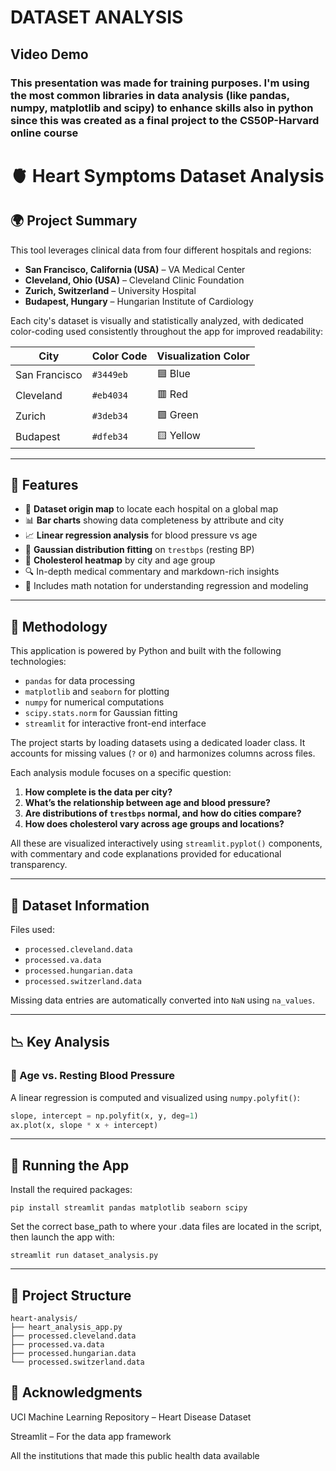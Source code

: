 # DATASET ANALYSIS

## Video Demo

### This presentation was made for training purposes. I'm using the most common libraries in data analysis (like pandas, numpy, matplotlib and scipy) to enhance skills also in python since this was created as a final project to the CS50P-Harvard online course


# 🫀 Heart Symptoms Dataset Analysis


## 🌍 Project Summary

This tool leverages clinical data from four different hospitals and regions:

- **San Francisco, California (USA)** – VA Medical Center  
- **Cleveland, Ohio (USA)** – Cleveland Clinic Foundation  
- **Zurich, Switzerland** – University Hospital  
- **Budapest, Hungary** – Hungarian Institute of Cardiology  

Each city's dataset is visually and statistically analyzed, with dedicated color-coding used consistently throughout the app for improved readability:

| City           | Color Code | Visualization Color |
|----------------|------------|----------------------|
| San Francisco  | `#3449eb`  | 🟦 Blue              |
| Cleveland      | `#eb4034`  | 🟥 Red               |
| Zurich         | `#3deb34`  | 🟩 Green             |
| Budapest       | `#dfeb34`  | 🟨 Yellow            |

---

## 🚀 Features

- 📌 **Dataset origin map** to locate each hospital on a global map  
- 📊 **Bar charts** showing data completeness by attribute and city  
- 📈 **Linear regression analysis** for blood pressure vs age  
- 🧮 **Gaussian distribution fitting** on `trestbps` (resting BP)  
- 🧾 **Cholesterol heatmap** by city and age group  
- 🔍 In-depth medical commentary and markdown-rich insights  
- 🧪 Includes math notation for understanding regression and modeling  

---

## 🧠 Methodology

This application is powered by Python and built with the following technologies:

- `pandas` for data processing  
- `matplotlib` and `seaborn` for plotting  
- `numpy` for numerical computations  
- `scipy.stats.norm` for Gaussian fitting  
- `streamlit` for interactive front-end interface  

The project starts by loading datasets using a dedicated loader class. It accounts for missing values (`?` or `0`) and harmonizes columns across files.

Each analysis module focuses on a specific question:

1. **How complete is the data per city?**  
2. **What’s the relationship between age and blood pressure?**  
3. **Are distributions of `trestbps` normal, and how do cities compare?**  
4. **How does cholesterol vary across age groups and locations?**

All these are visualized interactively using `streamlit.pyplot()` components, with commentary and code explanations provided for educational transparency.

---

## 📂 Dataset Information

Files used:

- `processed.cleveland.data`  
- `processed.va.data`  
- `processed.hungarian.data`  
- `processed.switzerland.data`  

Missing data entries are automatically converted into `NaN` using `na_values`.

---

## 📉 Key Analysis

### 📍 Age vs. Resting Blood Pressure

A linear regression is computed and visualized using `numpy.polyfit()`:

```python
slope, intercept = np.polyfit(x, y, deg=1)
ax.plot(x, slope * x + intercept)
```
---

## 🧪 Running the App
Install the required packages:

```
pip install streamlit pandas matplotlib seaborn scipy
```

Set the correct base_path to where your .data files are located in the script, then launch the app with:

```
streamlit run dataset_analysis.py
```
---
## 📁 Project Structure

```
heart-analysis/
├── heart_analysis_app.py
├── processed.cleveland.data
├── processed.va.data
├── processed.hungarian.data
└── processed.switzerland.data
```
## 🙌 Acknowledgments

UCI Machine Learning Repository – Heart Disease Dataset

Streamlit – For the data app framework

All the institutions that made this public health data available
